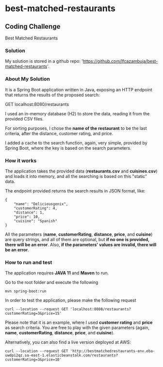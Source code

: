 # best-matched-restaurants

## Coding Challenge
Best Matched Restaurants

### Solution

My solution is stored in a github repo: 'https://github.com/lfcazambuja/best-matched-restaurants'.


### About My Solution

It is a Spring Boot application written in Java, exposing an HTTP endpoint that returns the results of the proposed search:

GET localhost:8080/restaurants

I used an in-memory database (H2) to store the data, reading it from the provided CSV files.

For sorting purposes, I chose the **name of the restaurant** to be the last criteria, after the distance, customer rating, and price.

I added a cache to the search function, again, very simple, provided by Spring Boot, where the key is based on the search parameters.


### How it works

The application takes the provided data (**restaurants.csv** and **cuisines.csv**) and loads it into memory, and all the searching is based on this "static" data.

The endpoint provided returns the search results in JSON format, like:

    {
        "name": "Deliciousgenix",
        "customerRating": 4,
        "distance": 1,
        "price": 10,
        "cuisine": "Spanish"
    }

All the parameters (**name**, **customerRating**, **distance**, **price**, and **cuisine**) are query strings, and all of them are optional, but **if no one is provided, there will be an error**. Also, **if the parameters' values are invalid, there will be an error**.

### How to run and test

The application requires **JAVA 11** and **Maven** to run.

Go to the root folder and execute the following

`mvn spring-boot:run`

In order to test the application, please make the following request

`curl --location --request GET 'localhost:8080/restaurants?customerRating=3&price=15'`

Please note that it is an example, where I used **customer rating** and **price** as search criteria. You are free to play with the given parameters (again, **name**, **customerRating**, **distance**, **price**, and **cuisine**).

Alternatively, you can also find a live version deployed at AWS:

`curl --location --request GET 'http://bestmatchedrestaurants-env.eba-uwdpi2qz.sa-east-1.elasticbeanstalk.com/restaurants?customerRating=3&price=10'`
